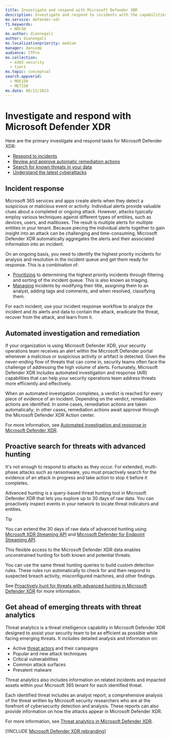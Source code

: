 ```yaml
---
title: Investigate and respond with Microsoft Defender XDR
description: Investigate and respond to incidents with the capabilities of Microsoft Defender XDR.
ms.service: defender-xdr
f1.keywords: 
  - NOCSH
ms.author: diannegali
author: diannegali
ms.localizationpriority: medium
manager: dansimp
audience: ITPro
ms.collection: 
  - m365-security
  - tier1
ms.topic: conceptual
search.appverid: 
  - MOE150
  - MET150
ms.date: 08/11/2023
---
```


# Investigate and respond with Microsoft Defender XDR

Here are the primary investigate and respond tasks for Microsoft Defender XDR:

- [Respond to incidents](#incident-response)
- [Review and approve automatic remediation actions](#automated-investigation-and-remediation)
- [Search for known threats in your data](#proactive-search-for-threats-with-advanced-hunting)
- [Understand the latest cyberattacks](#get-ahead-of-emerging-threats-with-threat-analytics)

## Incident response

Microsoft 365 services and apps create alerts when they detect a suspicious or malicious event or activity. Individual alerts provide valuable clues about a completed or ongoing attack. However, attacks typically employ various techniques against different types of entities, such as devices, users, and mailboxes. The result is multiple alerts for multiple entities in your tenant. Because piecing the individual alerts together to gain insight into an attack can be challenging and time-consuming, Microsoft Defender XDR automatically aggregates the alerts and their associated information into an incident.

On an ongoing basis, you need to identify the highest priority incidents for analysis and resolution in the incident queue and get them ready for response. This is a combination of:

- [Prioritizing](incident-queue.md) to determining the highest priority incidents through filtering and sorting of the incident queue. This is also known as triaging.
- [Managing](manage-incidents.md) incidents by modifying their title, assigning them to an analyst, adding tags and comments, and when resolved, classifying them.

For each incident, use your incident response workflow to analyze the incident and its alerts and data to contain the attack, eradicate the threat, recover from the attack, and learn from it.

## Automated investigation and remediation

If your organization is using Microsoft Defender XDR, your security operations team receives an alert within the Microsoft Defender portal whenever a malicious or suspicious activity or artifact is detected. Given the never-ending flow of threats that can come in, security teams often face the challenge of addressing the high volume of alerts. Fortunately, Microsoft Defender XDR includes automated investigation and response (AIR) capabilities that can help your security operations team address threats more efficiently and effectively.

When an automated investigation completes, a verdict is reached for every piece of evidence of an incident. Depending on the verdict, remediation actions are identified. In some cases, remediation actions are taken automatically; in other cases, remediation actions await approval through the Microsoft Defender XDR Action center.

For more information, see [Automated investigation and response in Microsoft Defender XDR](m365d-autoir.md).

## Proactive search for threats with advanced hunting

It's not enough to respond to attacks as they occur. For extended, multi-phase attacks such as ransomware, you must proactively search for the evidence of an attack in progress and take action to stop it before it completes.

Advanced hunting is a query-based threat hunting tool in Microsoft Defender XDR that lets you explore up to 30 days of raw data. You can proactively inspect events in your network to locate threat indicators and entities. 

> [!TIP]
> You can extend the 30 days of raw data of advanced hunting using [Microsoft XDR Streaming API](/defender-xdr/streaming-api) and [Microsoft Defender for Endpoint Streaming API](/defender-endpoint/api/raw-data-export).

This flexible access to the Microsoft Defender XDR data enables unconstrained hunting for both known and potential threats.

You can use the same threat hunting queries to build custom detection rules. These rules run automatically to check for and then respond to suspected breach activity, misconfigured machines, and other findings.

See [Proactively hunt for threats with advanced hunting in Microsoft Defender XDR](advanced-hunting-overview.md) for more information.

## Get ahead of emerging threats with threat analytics

Threat analytics is a threat intelligence capability in Microsoft Defender XDR designed to assist your security team to be as efficient as possible while facing emerging threats. It includes detailed analysis and information on:

- Active [threat actors](/microsoft-365/security/intelligence/microsoft-threat-actor-naming) and their campaigns
- Popular and new attack techniques
- Critical vulnerabilities
- Common attack surfaces
- Prevalent malware

Threat analytics also includes information on related incidents and impacted assets within your Microsoft 365 tenant for each identified threat.

Each identified threat includes an analyst report, a comprehensive analysis of the threat written by Microsoft security researchers who are at the forefront of cybersecurity detection and analysis. These reports can also provide information on how the attacks appear in Microsoft Defender XDR.

For more information, see [Threat analytics in Microsoft Defender XDR](threat-analytics.md).

[!INCLUDE [Microsoft Defender XDR rebranding](../includes/defender-m3d-techcommunity.md)]
